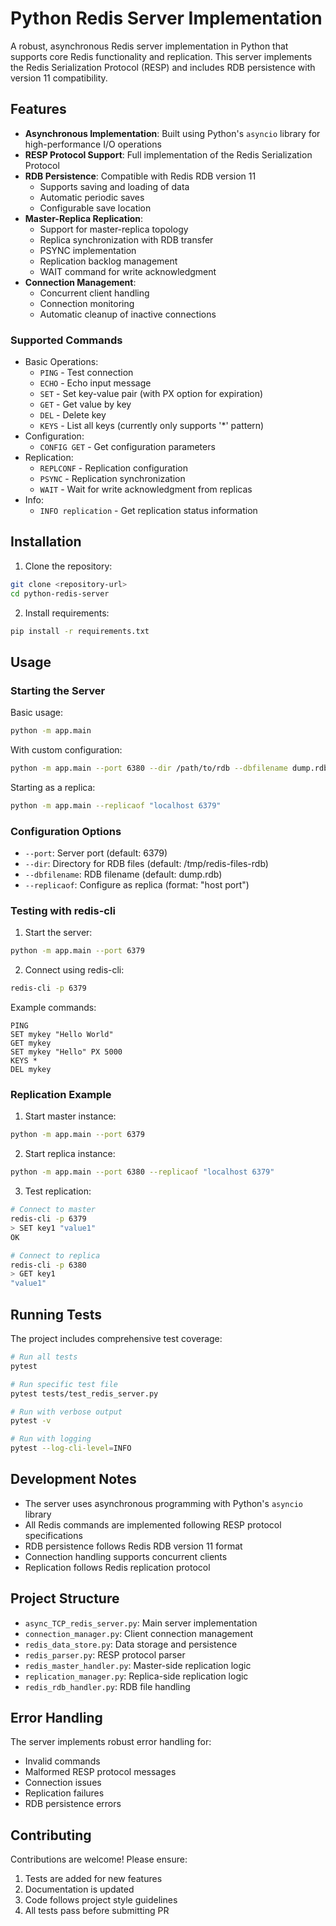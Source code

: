 # Python Redis Server Implementation

A robust, asynchronous Redis server implementation in Python that supports core Redis functionality and replication. This server implements the Redis Serialization Protocol (RESP) and includes RDB persistence with version 11 compatibility.

## Features

- **Asynchronous Implementation**: Built using Python's `asyncio` library for high-performance I/O operations
- **RESP Protocol Support**: Full implementation of the Redis Serialization Protocol
- **RDB Persistence**: Compatible with Redis RDB version 11
  - Supports saving and loading of data
  - Automatic periodic saves
  - Configurable save location
- **Master-Replica Replication**:
  - Support for master-replica topology
  - Replica synchronization with RDB transfer
  - PSYNC implementation
  - Replication backlog management
  - WAIT command for write acknowledgment
- **Connection Management**:
  - Concurrent client handling
  - Connection monitoring
  - Automatic cleanup of inactive connections

### Supported Commands

- Basic Operations:
  - `PING` - Test connection
  - `ECHO` - Echo input message
  - `SET` - Set key-value pair (with PX option for expiration)
  - `GET` - Get value by key
  - `DEL` - Delete key
  - `KEYS` - List all keys (currently only supports '*' pattern)
- Configuration:
  - `CONFIG GET` - Get configuration parameters
- Replication:
  - `REPLCONF` - Replication configuration
  - `PSYNC` - Replication synchronization
  - `WAIT` - Wait for write acknowledgment from replicas
- Info:
  - `INFO replication` - Get replication status information

## Installation

1. Clone the repository:
```bash
git clone <repository-url>
cd python-redis-server
```

2. Install requirements:
```bash
pip install -r requirements.txt
```

## Usage

### Starting the Server

Basic usage:
```bash
python -m app.main
```

With custom configuration:
```bash
python -m app.main --port 6380 --dir /path/to/rdb --dbfilename dump.rdb
```

Starting as a replica:
```bash
python -m app.main --replicaof "localhost 6379"
```

### Configuration Options

- `--port`: Server port (default: 6379)
- `--dir`: Directory for RDB files (default: /tmp/redis-files-rdb)
- `--dbfilename`: RDB filename (default: dump.rdb)
- `--replicaof`: Configure as replica (format: "host port")

### Testing with redis-cli

1. Start the server:
```bash
python -m app.main --port 6379
```

2. Connect using redis-cli:
```bash
redis-cli -p 6379
```

Example commands:
```redis
PING
SET mykey "Hello World"
GET mykey
SET mykey "Hello" PX 5000
KEYS *
DEL mykey
```

### Replication Example

1. Start master instance:
```bash
python -m app.main --port 6379
```

2. Start replica instance:
```bash
python -m app.main --port 6380 --replicaof "localhost 6379"
```

3. Test replication:
```bash
# Connect to master
redis-cli -p 6379
> SET key1 "value1"
OK

# Connect to replica
redis-cli -p 6380
> GET key1
"value1"
```

## Running Tests

The project includes comprehensive test coverage:

```bash
# Run all tests
pytest

# Run specific test file
pytest tests/test_redis_server.py

# Run with verbose output
pytest -v

# Run with logging
pytest --log-cli-level=INFO
```

## Development Notes

- The server uses asynchronous programming with Python's `asyncio` library
- All Redis commands are implemented following RESP protocol specifications
- RDB persistence follows Redis RDB version 11 format
- Connection handling supports concurrent clients
- Replication follows Redis replication protocol

## Project Structure

- `async_TCP_redis_server.py`: Main server implementation
- `connection_manager.py`: Client connection management
- `redis_data_store.py`: Data storage and persistence
- `redis_parser.py`: RESP protocol parser
- `redis_master_handler.py`: Master-side replication logic
- `replication_manager.py`: Replica-side replication logic
- `redis_rdb_handler.py`: RDB file handling

## Error Handling

The server implements robust error handling for:
- Invalid commands
- Malformed RESP protocol messages
- Connection issues
- Replication failures
- RDB persistence errors

## Contributing

Contributions are welcome! Please ensure:
1. Tests are added for new features
2. Documentation is updated
3. Code follows project style guidelines
4. All tests pass before submitting PR

